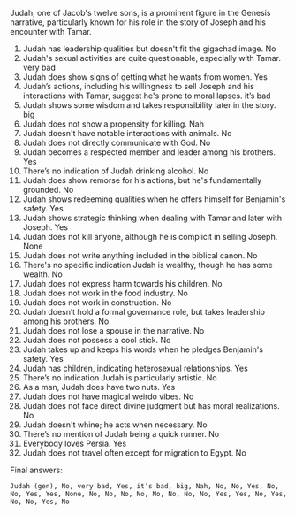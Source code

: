 Judah, one of Jacob's twelve sons, is a prominent figure in the Genesis narrative, particularly known for his role in the story of Joseph and his encounter with Tamar.

1. Judah has leadership qualities but doesn't fit the gigachad image. No
2. Judah's sexual activities are quite questionable, especially with Tamar. very bad
3. Judah does show signs of getting what he wants from women. Yes
4. Judah’s actions, including his willingness to sell Joseph and his interactions with Tamar, suggest he's prone to moral lapses. it’s bad
5. Judah shows some wisdom and takes responsibility later in the story. big
6. Judah does not show a propensity for killing. Nah
7. Judah doesn't have notable interactions with animals. No
8. Judah does not directly communicate with God. No
9. Judah becomes a respected member and leader among his brothers. Yes
10. There’s no indication of Judah drinking alcohol. No
11. Judah does show remorse for his actions, but he's fundamentally grounded. No
12. Judah shows redeeming qualities when he offers himself for Benjamin's safety. Yes
13. Judah shows strategic thinking when dealing with Tamar and later with Joseph. Yes
14. Judah does not kill anyone, although he is complicit in selling Joseph. None
15. Judah does not write anything included in the biblical canon. No
16. There's no specific indication Judah is wealthy, though he has some wealth. No
17. Judah does not express harm towards his children. No
18. Judah does not work in the food industry. No
19. Judah does not work in construction. No
20. Judah doesn’t hold a formal governance role, but takes leadership among his brothers. No
21. Judah does not lose a spouse in the narrative. No
22. Judah does not possess a cool stick. No
23. Judah takes up and keeps his words when he pledges Benjamin's safety. Yes
24. Judah has children, indicating heterosexual relationships. Yes
25. There’s no indication Judah is particularly artistic. No
26. As a man, Judah does have two nuts. Yes
27. Judah does not have magical weirdo vibes. No
28. Judah does not face direct divine judgment but has moral realizations. No
29. Judah doesn't whine; he acts when necessary. No
30. There’s no mention of Judah being a quick runner. No
31. Everybody loves Persia. Yes
32. Judah does not travel often except for migration to Egypt. No

Final answers:

```Judah (gen), No, very bad, Yes, it’s bad, big, Nah, No, No, Yes, No, No, Yes, Yes, None, No, No, No, No, No, No, No, No, Yes, Yes, No, Yes, No, No, Yes, No```